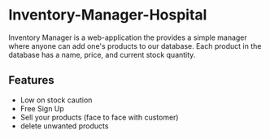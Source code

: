 # Inventory-Manager-Hospital
Inventory Manager is a web-application the provides a simple manager where anyone can add one's products to our database. Each product in the database has a name, price, and current stock quantity.

## Features
* Low on stock caution
* Free Sign Up
* Sell your products (face to face with customer)
* delete unwanted products


